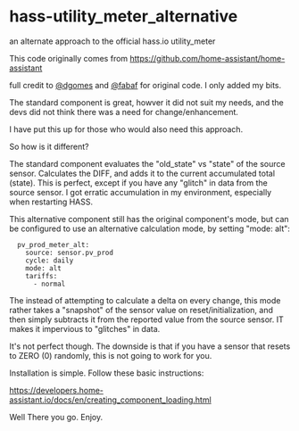 # hass-utility_meter_alternative
an alternate approach to the official hass.io utility_meter

This code originally comes from 
https://github.com/home-assistant/home-assistant

full credit to [@dgomes](https://github.com/dgomes) and [@fabaf](https://github.com/fabaff) for original code.  I only added my bits.

The standard component is great, howver it did not suit my needs, and the devs did not think there was a need for change/enhancement.

I have put this up for those who would also need this approach.

So how is it different?

The standard component evaluates the "old_state" vs "state" of the source sensor.  Calculates the DIFF, and adds it to the current accumulated total (state). This is perfect, except if you have any "glitch" in data from the source sensor.  I got erratic accumulation in my environment, especially when restarting HASS.

This alternative component still has the original component's mode, but can be configured to use an alternative calculation mode, by setting "mode: alt": 

```
  pv_prod_meter_alt:
    source: sensor.pv_prod
    cycle: daily
    mode: alt
    tariffs:
      - normal   
```

The instead of attempting to calculate a delta on every change, this mode rather takes a "snapshot" of the sensor value on reset/initialization, and then simply subtracts it from the reported value from the source sensor.  IT makes it impervious to "glitches" in data.

It's not perfect though.  The downside is that if you have a sensor that resets to ZERO (0) randomly, this is not going to work for you.

Installation is simple. Follow these basic instructions:

https://developers.home-assistant.io/docs/en/creating_component_loading.html

Well There you go.
Enjoy.
